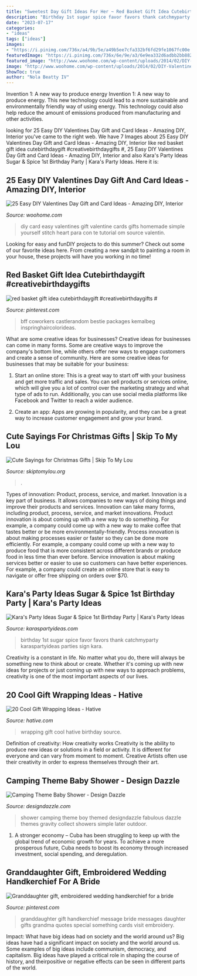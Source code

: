 ```yaml
---
title: "Sweetest Day Gift Ideas For Her ~ Red Basket Gift Idea Cutebirthdaygift #creativebirthdaygifts #"
description: "Birthday 1st sugar spice favor favors thank catchmyparty karaspartyideas parties sign kara"
date: "2023-07-17"
categories:
- "ideas"
tags: ["ideas"]
images:
- "https://i.pinimg.com/736x/a4/9b/5e/a49b5ee7cfa332bf6fd29fe1067fc00e.jpg"
featuredImage: "https://i.pinimg.com/736x/6e/9e/a3/6e9ea332d6adbb2bb88212187643cd6b.jpg"
featured_image: "http://www.woohome.com/wp-content/uploads/2014/02/DIY-Valentine-s-day-gifts-cards-20.jpg"
image: "http://www.woohome.com/wp-content/uploads/2014/02/DIY-Valentine-s-day-gifts-cards-20.jpg"
ShowToc: true
author: "Nola Beatty IV"
---
```



Invention 1: A new way to produce energy
Invention 1: A new way to produce energy. This new technology could lead to a more sustainable and environmentally friendly way of using energy. This technology could also help reduce the amount of emissions produced from manufacturing and other activities.

	

		
looking for 25 Easy DIY Valentines Day Gift and Card Ideas - Amazing DIY, Interior you've came to the right web. We have 7 Images about 25 Easy DIY Valentines Day Gift and Card Ideas - Amazing DIY, Interior like red basket gift idea cutebirthdaygift #creativebirthdaygifts #, 25 Easy DIY Valentines Day Gift and Card Ideas - Amazing DIY, Interior and also Kara&#039;s Party Ideas Sugar &amp; Spice 1st Birthday Party | Kara&#039;s Party Ideas. Here it is:
		
    
## 25 Easy DIY Valentines Day Gift And Card Ideas - Amazing DIY, Interior

<img loading=lazy src="http://www.woohome.com/wp-content/uploads/2014/02/DIY-Valentine-s-day-gifts-cards-20.jpg" onerror="this.onerror=null;this.src='https://tse1.mm.bing.net/th?id=OIP.5RqoaxLEpbLDdpHluqycQwHaO-&amp;pid=15.1';" alt="25 Easy DIY Valentines Day Gift and Card Ideas - Amazing DIY, Interior">

_Source: woohome.com_

>diy card easy valentines gift valentine cards gifts homemade simple yourself stitch heart para con te tutorial om source valentin. 

	

Looking for easy and funDIY projects to do this summer? Check out some of our favorite ideas here. From creating a new sandpit to painting a room in your house, these projects will have you working in no time!

    
## Red Basket Gift Idea Cutebirthdaygift #creativebirthdaygifts #

<img loading=lazy src="https://i.pinimg.com/736x/a4/9b/5e/a49b5ee7cfa332bf6fd29fe1067fc00e.jpg" onerror="this.onerror=null;this.src='https://tse1.mm.bing.net/th?id=OIP.evkD5Yha5u5MpXW4szoYBAHaJ3&amp;pid=15.1';" alt="red basket gift idea cutebirthdaygift #creativebirthdaygifts #">

_Source: pinterest.com_

>bff coworkers castlerandom bestie packages kemalbeg inspringhaircolorideas. 

	

What are some creative ideas for businesses?
Creative ideas for businesses can come in many forms. Some are creative ways to improve the company's bottom line, while others offer new ways to engage customers and create a sense of community. Here are some creative ideas for businesses that may be suitable for your business:
1. Start an online store: This is a great way to start off with your business and get more traffic and sales. You can sell products or services online, which will give you a lot of control over the marketing strategy and what type of ads to run. Additionally, you can use social media platforms like Facebook and Twitter to reach a wider audience.

2. Create an app: Apps are growing in popularity, and they can be a great way to increase customer engagement and grow your brand.

    
## Cute Sayings For Christmas Gifts | Skip To My Lou

<img loading=lazy src="https://www.skiptomylou.org/wp-content/uploads/2015/12/clever-saying-gift-nuts-about-you-2.jpg" onerror="this.onerror=null;this.src='https://tse4.mm.bing.net/th?id=OIP.ujsfLgR4L56_ewoz5qZ0rgHaKy&amp;pid=15.1';" alt="Cute Sayings for Christmas Gifts | Skip To My Lou">

_Source: skiptomylou.org_

>. 

	

Types of innovation: Product, process, service, and market.
Innovation is a key part of business. It allows companies to new ways of doing things and improve their products and services. Innovation can take many forms, including product, process, service, and market innovations. 
Product innovation is about coming up with a new way to do something. For example, a company could come up with a new way to make coffee that tastes better or be more environmentally-friendly. Process innovation is about making processes easier or faster so they can be done more efficiently. For example, a company could come up with a new way to produce food that is more consistent across different brands or produce food in less time than ever before. Service innovation is about making services better or easier to use so customers can have better experiences. For example, a company could create an online store that is easy to navigate or offer free shipping on orders over $70.

    
## Kara&#039;s Party Ideas Sugar &amp; Spice 1st Birthday Party | Kara&#039;s Party Ideas

<img loading=lazy src="https://karaspartyideas.com/wp-content/uploads/2016/06/Sugar-Spice-1st-Birthday-Party-via-Karas-Party-Ideas-KarasPartyIdeas.com4_.jpeg" onerror="this.onerror=null;this.src='https://tse4.mm.bing.net/th?id=OIP.VsdR9oKnmUuhfYLItg0n_AHaLI&amp;pid=15.1';" alt="Kara&#039;s Party Ideas Sugar &amp; Spice 1st Birthday Party | Kara&#039;s Party Ideas">

_Source: karaspartyideas.com_

>birthday 1st sugar spice favor favors thank catchmyparty karaspartyideas parties sign kara. 

	

Creativity is a constant in life. No matter what you do, there will always be something new to think about or create. Whether it's coming up with new ideas for projects or just coming up with new ways to approach problems, creativity is one of the most important aspects of our lives.

    
## 20 Cool Gift Wrapping Ideas - Hative

<img loading=lazy src="http://hative.com/wp-content/uploads/2014/10/gift-wrapping-ideas/4-cool-gift-wrapping-ideas.jpg" onerror="this.onerror=null;this.src='https://tse2.mm.bing.net/th?id=OIP.DM290G5GGwFg2ZJmXLjxnAHaLH&amp;pid=15.1';" alt="20 Cool Gift Wrapping Ideas - Hative">

_Source: hative.com_

>wrapping gift cool hative birthday source. 

	

Definition of creativity: How creativity works
Creativity is the ability to produce new ideas or solutions in a field or activity. It is different for everyone and can vary from moment to moment. Creative Artists often use their creativity in order to express themselves through their art.

    
## Camping Theme Baby Shower - Design Dazzle

<img loading=lazy src="http://www.designdazzle.com/wp-content/uploads/2012/11/2331.jpg" onerror="this.onerror=null;this.src='https://tse3.mm.bing.net/th?id=OIP.Jup--osfISxodHtAbNVfiwAAAA&amp;pid=15.1';" alt="Camping Theme Baby Shower - Design Dazzle">

_Source: designdazzle.com_

>shower camping theme boy themed designdazzle fabulous dazzle themes gravity collect showers simple later outdoor. 

	

1. A stronger economy – Cuba has been struggling to keep up with the global trend of economic growth for years. To achieve a more prosperous future, Cuba needs to boost its economy through increased investment, social spending, and deregulation.

    
## Granddaughter Gift, Embroidered Wedding Handkerchief For A Bride

<img loading=lazy src="https://i.pinimg.com/736x/6e/9e/a3/6e9ea332d6adbb2bb88212187643cd6b.jpg" onerror="this.onerror=null;this.src='https://tse4.mm.bing.net/th?id=OIP.JwnbWwrfqSdAJXx2lRLWsQHaF4&amp;pid=15.1';" alt="Granddaughter gift, embroidered wedding handkerchief for a bride">

_Source: pinterest.com_

>granddaughter gift handkerchief message bride messages daughter gifts grandma quotes special something cards visit embroidery. 

	

Impact: What have big ideas had on society and the world around us?
Big ideas have had a significant impact on society and the world around us. Some examples of big ideas include communism, democracy, and capitalism. Big ideas have played a critical role in shaping the course of history, and theirpositive or negative effects can be seen in different parts of the world.

